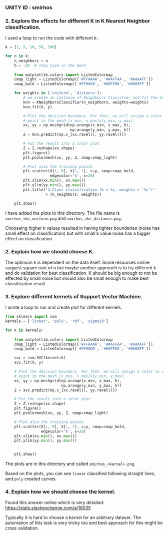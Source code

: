 ### UNITY ID : smirhos

### 2. Explore the effects for different K in K Nearest Neighbor classification.  
I used a loop to run the code with different k:

``` python
k = [1, 5, 10, 50, 100]

for n in k:
    n_neighbors = n
    h = .02  # step size in the mesh
    
    from matplotlib.colors import ListedColormap
    cmap_light = ListedColormap(['#FFAAAA', '#AAFFAA', '#AAAAFF'])
    cmap_bold = ListedColormap(['#FF0000', '#00FF00', '#0000FF'])

    for weights in ['uniform', 'distance']:
        # we create an instance of Neighbours Classifier and fit the data.
        knn = KNeighborsClassifier(n_neighbors, weights=weights)
        knn.fit(X, y)

        # Plot the decision boundary. For that, we will assign a color to each
        # point in the mesh [x_min, x_max]x[y_min, y_max].
        xx, yy = np.meshgrid(np.arange(x_min, x_max, h),
                             np.arange(y_min, y_max, h))
        Z = knn.predict(np.c_[xx.ravel(), yy.ravel()])

        # Put the result into a color plot
        Z = Z.reshape(xx.shape)
        plt.figure()
        plt.pcolormesh(xx, yy, Z, cmap=cmap_light)

        # Plot also the training points
        plt.scatter(X[:, 0], X[:, 1], c=y, cmap=cmap_bold,
                    edgecolor='k', s=20)
        plt.xlim(xx.min(), xx.max())
        plt.ylim(yy.min(), yy.max())
        plt.title("3-Class classification (k = %i, weights = '%s')"
                  % (n_neighbors, weights))

    plt.show()
```
I have added the plots to this directory. The file name is `smirhos_<k>_uniform.png` and `smirhos_<k>_distance.png`.

Chooseing higher k values resulted in having tighter bounderies (noise has small effect on classification) but with small k value noise has a bigger effect on classification.

### 2. Explain how we should choose K. 
The optimum k is dependent on the data itself. Some resources online suggest square root of n but maybe another approuch is to try different k and do validation for best classification. K should be big enough to not be effected by small noise but should also be small enough to make best classification result.


### 3. Explore different kernels of Support Vector Machine.
I wrote a loop to run and create plot for different kernels. 
``` python
from sklearn import svm
kernels = ['linear', 'poly', 'rbf', 'sigmoid']

for k in kernels:
    
    from matplotlib.colors import ListedColormap
    cmap_light = ListedColormap(['#FFAAAA', '#AAFFAA', '#AAAAFF'])
    cmap_bold = ListedColormap(['#FF0000', '#00FF00', '#0000FF'])

    svc = svm.SVC(kernel=k)
    svc.fit(X, y)

    # Plot the decision boundary. For that, we will assign a color to each
    # point in the mesh [x_min, x_max]x[y_min, y_max].
    xx, yy = np.meshgrid(np.arange(x_min, x_max, h),
                         np.arange(y_min, y_max, h))
    Z = svc.predict(np.c_[xx.ravel(), yy.ravel()])

    # Put the result into a color plot
    Z = Z.reshape(xx.shape)
    plt.figure()
    plt.pcolormesh(xx, yy, Z, cmap=cmap_light)

    # Plot also the training points
    plt.scatter(X[:, 0], X[:, 1], c=y, cmap=cmap_bold,
                edgecolor='k', s=20)
    plt.xlim(xx.min(), xx.max())
    plt.ylim(yy.min(), yy.max())
    

    plt.show()
```
The plots are in this directory and called `smirhos_<kernel>.png`.

Based on the plots, you can see `linear` classified following straight lines, and `poly` created curves.

### 4. Explain how we should choose the kernel.  
Found this answer online which is very detailed: https://stats.stackexchange.com/a/18035

Typically it is hard to choose a kernel for an arbitrary dataset. The automation of this task is very tricky too and best approach for this might be cross validation. 